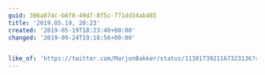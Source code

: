 ```yaml
---
guid: 306a074c-b8f8-49d7-8f5c-771dd34ab485
title: '2019.05.19, 20:23'
created: '2019-05-19T18:23:40+00:00'
changed: '2019-09-24T19:18:56+00:00'


like_of: 'https://twitter.com/MarjonBakker/status/1130173921167323136?s=19'
---
```


